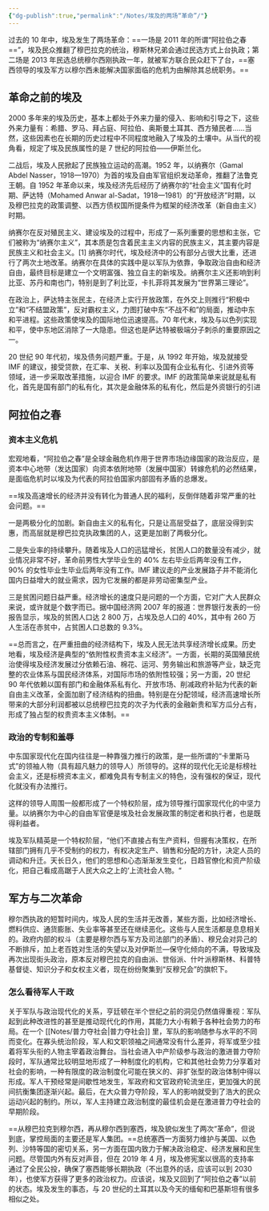 ```yaml
---
{"dg-publish":true,"permalink":"/Notes/埃及的两场“革命”/"}
---
```



过去的 10 年中，埃及发生了两场革命：==一场是 2011 年的所谓“阿拉伯之春==”，埃及民众推翻了穆巴拉克的统治，穆斯林兄弟会通过民选方式上台执政；第二场是 2013 年民选总统穆尔西刚执政一年，就被军方联合民众赶下了台，==塞西领导的埃及军方以穆尔西未能解决国家面临的危机为由解除其总统职务。==

## 革命之前的埃及

2000 多年来的埃及历史，基本上都处于外来力量的侵入、影响和引导之下，这些外来力量有：希腊、罗马、拜占庭、阿拉伯、奥斯曼土耳其、西方殖民者……当然，这些因素也在长期的历史过程中不同程度地融入了埃及的土壤中。从当代的视角看，规定了埃及民族属性的是 7 世纪的阿拉伯——伊斯兰化。

二战后，埃及人民掀起了民族独立运动的高潮。1952 年，以纳赛尔（Gamal Abdel Nasser，1918—1970）为首的埃及自由军官组织发动革命，推翻了法鲁克王朝。自 1952 年革命以来，埃及经济先后经历了纳赛尔的“社会主义”国有化时期、萨达特（Mohamed Anwar al-Sadat，1918—1981）的“开放经济”时期，以及穆巴拉克的政策调整、以西方债权国所提条件为框架的经济改革（新自由主义）时期。

纳赛尔在反对殖民主义、建设埃及的过程中，形成了一系列重要的思想和主张，它们被称为“纳赛尔主义”，其本质是包含着民主主义内容的民族主义，其主要内容是民族主义和社会主义。[1] 纳赛尔时代，埃及经济中的公有部分占很大比重，还进行了两次土地改革。纳赛尔在具体的实践中是以军队为依靠，争取政治自由和经济自由，最终目标是建立一个文明富强、独立自主的新埃及。纳赛尔主义还影响到利比亚、苏丹和南也门，特别是到了利比亚，卡扎菲将其发展为“世界第三理论”。

在政治上，萨达特主张民主，在经济上实行开放政策，在外交上则推行“积极中立”和“不结盟政策”，反对霸权主义，力图打破中东“不战不和”的局面，推动中东和平进程。这些政策使埃及的国际地位迅速提高。70 年代末，埃及与以色列实现和平，使中东地区消除了一大隐患。但这也是萨达特被极端分子刺杀的重要原因之一。

20 世纪 90 年代初，埃及债务问题严重。于是，从 1992 年开始，埃及就接受 IMF 的建议，接受贷款，在汇率、关税、利率以及国有企业私有化、引进外资等领域，进一步采取改革措施，以迎合 IMF 的要求。IMF 的政策简单来说就是私有化，首先是国有部门的私有化，其次是金融体系的私有化，然后是外资银行的引进

## 阿拉伯之春

### 资本主义危机

宏观地看，“阿拉伯之春”是全球金融危机作用于世界市场边缘国家的政治反应，是资本中心地带（发达国家）向资本依附地带（发展中国家）转嫁危机的必然结果，是面临危机时以埃及为代表的阿拉伯国家内部固有矛盾的总爆发。

==埃及高速增长的经济并没有转化为普通人民的福利，反倒伴随着非常严重的社会问题。==

一是两极分化的加剧。新自由主义的私有化，只是让高层受益了，底层没得到实惠，而高层就是穆巴拉克执政集团的人，这更是加剧了两极分化。

二是失业率的持续攀升。随着埃及人口的迅猛增长，贫困人口的数量没有减少，就业情况非常不好，革命前男性大学毕业生的 40% 左右毕业后两年没有工作，90% 的女性毕业生毕业后两年没有工作。IMF 建议走的产业发展路子并不能消化国内日益增大的就业需求，因为它发展的都是非劳动密集型产业。

三是贫困问题日益严重。经济增长的速度只是问题的一个方面，它对广大人民群众来说，或许就是个数字而已。据中国经济网 2007 年的报道：世界银行发表的一份报告显示，埃及的贫困人口达 2 800 万，占埃及总人口的 40%，其中有 260 万人生活在赤贫中，占贫困人口总数的 9.3%。

==总而言之，在严重扭曲的经济结构下，埃及人民无法共享经济增长成果。历史地看，埃及经济是典型的“依附性权贵资本主义经济”。一方面，长期的英国殖民统治使得埃及经济发展过分依赖石油、棉花、运河、劳务输出和旅游等产业，缺乏完整的农业体系与国民经济体系，对国际市场的依附性较强；另一方面，20 世纪 90 年代依赖以国有部门和金融体系私有化、开放市场、削减政府补贴为代表的新自由主义改革，全面加剧了经济结构的扭曲。特别是在分配领域，经济高速增长所带来的大部分利润都被以总统穆巴拉克的次子为代表的金融新贵和军方瓜分占有，形成了独占型的权贵资本主义体制。==

### 政治的专制和羞辱

中东国家现代化在国内往往是一种靠强力推行的政策，是一些所谓的“卡里斯马式”的领袖人物（具有超凡魅力的领导人）所领导的。这样的现代化无论是标榜社会主义，还是标榜资本主义，都难免具有专制主义的特色，没有强权的保证，现代化就没有办法推行。

这样的领导人周围一般都形成了一个特权阶层，成为领导推行国家现代化的中坚力量。以纳赛尔为中心的自由军官便是埃及社会发展政策的制定者和执行者，也是既得利益者。

埃及军队精英是一个特权阶层，“他们不直接占有生产资料，但握有决策权，在所辖部门拥有几乎不受制约的权力，有权决定生产、销售和分配的方针，决定人员的调动和升迁。天长日久，他们的思想和心态渐渐发生变化，日趋官僚化和资产阶级化，把自己看成高踞于人民大众之上的‘上流社会人物。“

## 军方与二次革命

穆尔西执政的短暂时间内，埃及人民的生活并无改善，某些方面，比如经济增长、燃料供应、通货膨胀、失业率等甚至还在继续恶化。这些与人民生活都是息息相关的。政府内部的权斗（主要是穆尔西与军方及司法部门的矛盾）、穆兄会对异己的不断排斥，加上老百姓对生活的失望以及对伊斯兰—保守化倾向的不满，导致埃及再次出现街头政治，原本反对穆巴拉克的自由派、世俗派、什叶派穆斯林、科普特基督徒、知识分子和女权主义者，现在纷纷聚集到“反穆兄会”的旗帜下。

### 怎么看待军人干政

关于军队与政治现代化的关系，亨廷顿在半个世纪之前的洞见仍然值得重视：军队起到此种改进性的甚至是推动现代化的作用，其能力大小有赖于各种社会势力的布局。在一个 [[Notes/普力夺社会\|普力夺社会]] 里，军队的影响随参与水平的不同而变化。在寡头统治阶段，军人和文职领袖之间通常没有什么差异，将军或至少挂着将军头衔的人物主宰着政治舞台。当社会进入中产阶级参与政治的激进普力夺阶段时，军队通常比较明显地形成了一种制度化的机构，它和其他社会势力分享着对社会的影响，一种有限度的政治制度化可能在狭义的、非扩张型的政治体制中得以形成。军人干预经常是间歇性地发生，军政府和文官政府轮流坐庄，更加强大的民间抗衡集团逐渐兴起。最后，在大众普力夺阶段，军人的影响就受到了浩大的民众运动兴起的制约。所以，军人主持建立政治制度的最佳机会是在激进普力夺社会的早期阶段。

==从穆巴拉克到穆尔西，再从穆尔西到塞西，埃及貌似发生了两次“革命”，但说到底，掌控局面的主要还是军人集团。==总统塞西一方面努力维护与美国、以色列、沙特等国的密切关系，另一方面在国内致力于解决政治稳定、经济发展和民生问题。尽管国内外有反对声音，但在 2019 年 4 月，埃及修宪案以很高的支持率通过了全民公投，确保了塞西能够长期执政（不出意外的话，应该可以到 2030 年），也使军方获得了更多的政治权力。应该说，埃及又回到了“阿拉伯之春”以前的状态。埃及发生的事态，与 20 世纪的土耳其以及今天的缅甸和巴基斯坦有很多相似之处。
